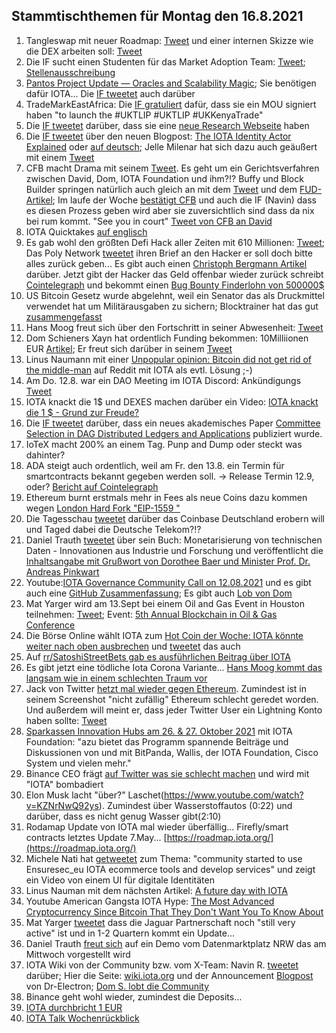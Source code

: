 ## Stammtischthemen für Montag den 16.8.2021

1. Tangleswap mit neuer Roadmap: [Tweet](https://twitter.com/TangleSwapE/status/1424777734224588801) und einer internen Skizze wie die DEX arbeiten soll: [Tweet](https://twitter.com/TangleSwapE/status/1424777740142661636?s=20)
2. Die IF sucht einen Studenten für das Market Adoption Team: [Tweet](https://twitter.com/iota/status/1424702045928439809?s=19); [Stellenausschreibung](https://iota.bamboohr.com/jobs/view.php?id=155&source=aWQ9NA%3D%3D)
3. [Pantos Project Update — Oracles and Scalability Magic](https://medium.com/pantos/pantos-project-update-oracles-and-scalability-magic-b0b6cadb76f2); Sie benötigen dafür IOTA... Die [IF tweetet](https://twitter.com/iota/status/1426166736898990080?s=20) auch darüber
4. TradeMarkEastAfrica: Die [IF gratuliert](https://twitter.com/iota/status/1425046461604110349?s=20) dafür, dass sie ein MOU signiert haben "to launch the #UKTLIP #UKTLIP #UKKenyaTrade"
5. Die [IF tweetet](https://twitter.com/iota/status/1425079634933202960?s=19) darüber, dass sie eine [neue Research Webseite](https://www.iota.org/foundation/our-research) haben
6. Die [IF tweetet](https://twitter.com/iota/status/1425118037544476676?s=20) über den neuen Blogpost: [The IOTA Identity Actor Explained](https://blog.iota.org/the-iota-identity-actor-explained/) oder [auf deutsch](https://iota-einsteiger-guide.de/iota-identity-actor.html); Jelle Milenar hat sich dazu auch geäußert mit einem [Tweet](https://twitter.com/JelleFm/status/1425119618440613897?s=20)
7. CFB macht Drama mit seinem [Tweet](https://twitter.com/c___f___b/status/1425110806203703298?s=20). Es geht um ein Gerichtsverfahren zwischen David, Dom, IOTA Foundation und ihm?!? Buffy und Block Builder springen natürlich auch gleich an mit dem [Tweet](https://twitter.com/fudsfuddy/status/1425140933276884992?s=20) und dem [FUD-Artikel](https://block-builders.net/iota-foundation-loses-in-norwegian-court-copyrights-violated/); Im laufe der Woche [bestätigt CFB](https://twitter.com/c___f___b/status/1425843184521916420?s=20) und auch die IF (Navin) dass es diesen Prozess geben wird aber sie zuversichtlich sind dass da nix bei rum kommt. "See you in court" [Tweet von CFB an David](https://twitter.com/c___f___b/status/1426128537292087298?s=20)
8. IOTA Quicktakes [auf englisch](https://www.youtube.com/watch?v=cNO5JgJe-7o)
9. Es gab wohl den größten Defi Hack aller Zeiten mit 610 Millionen: [Tweet](https://twitter.com/Dogetoshi/status/1425082481963900930?s=20); Das Poly Network [tweetet](https://twitter.com/PolyNetwork2/status/1425123153009803267?s=20) ihren Brief an den Hacker er soll doch bitte alles zurück geben... Es gibt auch einen [Christoph Bergmann Artikel](https://bitcoinblog.de/2021/08/11/der-teuerster-hack-aller-zeiten-poly-netzwerk-hacker-erbeutet-611-millionen-dollar/) darüber. Jetzt gibt der Hacker das Geld offenbar wieder zurück schreibt [Cointelegraph](https://de.cointelegraph.com/news/poly-network-hacker-appears-ready-to-return-stolen-funds?utm_source=thecryptoapp) und bekommt einen [Bug Bounty Finderlohn von 500000$](https://www.reuters.com/technology/crypto-platform-poly-network-rewards-hacker-with-500000-bug-bounty-2021-08-13/)
10. US Bitcoin Gesetz wurde abgelehnt, weil ein Senator das als Druckmittel verwendet hat um Militärausgaben zu sichern; Blocktrainer hat das gut [zusammengefasst](https://www.blocktrainer.de/antrag-abgelehnt-usa/)
11. Hans Moog freut sich über den Fortschritt in seiner Abwesenheit: [Tweet](https://twitter.com/hus_qy/status/1425213563661062152?s=20)
12. Dom Schieners Xayn hat ordentlich Funding bekommen: 10Milliionen EUR [Artikel](https://www.eu-startups.com/2021/08/berlin-based-xayn-lands-e10-1-million-to-grow-its-search-and-discovery-internet-browser-app/); Er freut sich darüber in seinem [Tweet](https://twitter.com/DomSchiener/status/1424729407302692867?s=20)
13. Linus Naumann mit einer [Unpopular opinion: Bitcoin did not get rid of the middle-man](https://www.reddit.com/r/CryptoCurrency/comments/p2bmz6/unpopular_opinion_bitcoin_did_not_get_rid_of_the/) auf Reddit mit IOTA als evtl. Lösung ;-)
14. Am Do. 12.8. war ein DAO Meeting im IOTA Discord: Ankündigungs [Tweet](https://twitter.com/Phylo79288735/status/1425456575641096195?s=20)
15. IOTA knackt die 1$ und DEXES machen darüber ein Video: [IOTA knackt die 1 $ - Grund zur Freude?](https://www.youtube.com/watch?v=PWzZmYnv63E)
16. Die [IF tweetet](https://twitter.com/iota/status/1425476037924827136) darüber, dass ein neues akademisches Paper [Committee Selection in DAG Distributed Ledgers and Applications](https://link.springer.com/chapter/10.1007/978-3-030-80126-7_59) publiziert wurde.
17. IoTeX macht 200% an einem Tag. Punp and Dump oder steckt was dahinter?
18. ADA steigt auch ordentlich, weil am Fr. den 13.8. ein Termin für smartcontracts bekannt gegeben werden soll. -> Release Termin 12.9, oder? [Bericht auf Cointelegraph](https://cointelegraph.com/news/ada-hits-2-first-the-time-since-may-ahead-of-cardano-smart-contract-announcement)
19. Ethereum  burnt erstmals mehr in Fees als neue Coins dazu kommen wegen [London Hard Fork "EIP-1559 "](https://dailycoin.com/ethereum-has-burnt-67-3-million-in-transaction-fees-since-the-london-hard-fork/)
20. Die Tagesschau [tweetet](https://twitter.com/tagesschau/status/1425438736876285955?s=20) darüber das Coinbase Deutschland erobern will und Taged dabei die Deutsche Telekom?!?
21. Daniel Trauth [tweetet](https://twitter.com/DanielTrauth/status/1425760636546453507?s=20) über sein Buch: Monetarisierung von
technischen Daten - Innovationen aus Industrie und Forschung und veröffentlicht die [Inhaltsangabe mit Grußwort von Dorothee Baer und Minister Prof. Dr. Andreas Pinkwart](https://link.springer.com/content/pdf/bfm%3A978-3-662-62915-4%2F1.pdf)
22. Youtube:[IOTA Governance Community Call on 12.08.2021](https://www.youtube.com/watch?v=P1sw7SMeTu4) und es gibt auch eine [GitHub Zusammenfassung](https://github.com/iota-community/Community-Governance/blob/main/meetings/Community_call_notes_02.08.21.md); Es gibt auch [Lob von Dom](https://twitter.com/DomSchiener/status/1426164496167575556?s=20)
23. Mat Yarger wird am 13.Sept bei einem Oil and Gas Event in Houston teilnehmen: [Tweet](https://twitter.com/iota/status/1425819462712774678); Event: [5th Annual Blockchain
in Oil & Gas Conference](https://blockchain-oilandgas.energyconferencenetwork.com/bcog2021/944256)
24. Die Börse Online wählt IOTA zum [Hot Coin der Woche: IOTA könnte weiter nach oben ausbrechen](https://www.boerse-online.de/amp/nachrichten/hot-coin-der-woche-iota-koennte-weiter-nach-oben-ausbrechen-1030724942) und [tweetet](https://twitter.com/boerseonline/status/1426144026198151173?s=20) das auch
25. Auf [rr/SatoshiStreetBets gab es ausführlichen Beitrag über IOTA](https://www.reddit.com/r/SatoshiStreetBets/comments/p34nlg/before_you_laugh_and_completely_disregard_this/)
26. Es gibt jetzt eine tödliche Iota Corona Variante... [Hans Moog kommt das langsam wie in einem schlechten Traum vor](https://twitter.com/hus_qy/status/1425979053677363203?s=20)
27. Jack von Twitter [hetzt mal wieder gegen Ethereum](https://twitter.com/iota/status/1426272467170086918?s=20). Zumindest ist in seinem Screenshot "nicht zufällig" Ethereum schlecht geredet worden. Und außerdem will meint er, dass jeder Twitter User ein Lightning Konto haben sollte: [Tweet](https://twitter.com/jack/status/1425893910728036359?s=20)
28. [Sparkassen Innovation Hubs am 26. & 27. Oktober 2021](https://blog.starfinanz.de/innovation-day/) mit IOTA Foundation: "azu bietet das Programm spannende Beiträge und Diskussionen von und mit BitPanda, Wallis, der IOTA Foundation, Cisco System und vielen mehr."
29. Binance CEO frägt [auf Twitter was sie schlecht machen](https://twitter.com/cz_binance/status/1426001464443346953?s=20) und wird mit "IOTA" bombadiert
30. Elon Musk lacht "über?" Laschet(https://www.youtube.com/watch?v=KZNrNwQ92ys). Zumindest über Wasserstoffautos (0:22) und darüber, dass es nicht genug Wasser gibt(2:10)
31. Rodamap Update von IOTA mal wieder überfällig... Firefly/smart contracts letztes Update 7.May... [https://roadmap.iota.org/](https://roadmap.iota.org/)
32. Michele Nati hat [getweetet](https://twitter.com/michelenati/status/1425430635422826498?s=20) zum Thema: "community started to use Ensuresec_eu IOTA ecommerce tools and develop services" und zeigt ein Video von einem UI für digitale Identitäten
33. Linus Nauman mit dem nächsten Artikel: [A future day with IOTA](https://www.reddit.com/r/CryptoCurrency/comments/p46tqq/a_future_day_with_iota/)
34. Youtube American Gangsta IOTA Hype: [The Most Advanced Cryptocurrency Since Bitcoin That They Don't Want You To Know About](https://www.youtube.com/watch?v=KfAA0hpRuAk)
35. Mat Yarger [tweetet](https://twitter.com/Mat_Yarger/status/1351214821358923776?s=20) dass die Jaguar Partnerschaft noch "still very active" ist und in 1-2 Quartern kommt ein Update...
36. Daniel Trauth [freut sich](https://twitter.com/DanielTrauth/status/1426784114645114883?s=20) auf ein Demo vom Datenmarktplatz NRW das am Mittwoch vorgestellt wird
37. IOTA Wiki von der Community bzw. vom X-Team: Navin R. [tweetet](https://twitter.com/navinram999/status/1426988973780578308?s=19) darüber; Hier die Seite: [wiki.iota.org](https://wiki.iota.org/) und der Announcement [Blogpost](https://wiki.iota.org/blog/) von Dr-Electron; [Dom S. lobt die Community](https://twitter.com/DomSchiener/status/1426993220924452867?s=20)
38. Binance geht wohl wieder, zumindest die Deposits...
39. [IOTA durchbricht 1 EUR](https://www.blockchaincenter.net/)
40. [IOTA Talk Wochenrückblick](https://www.iota-talk.com/index.php?article-amp/111-week-in-review-august-8th-to-14th-2021/&article%2F111-week-in-review-august-8th-to-14th-2021%2F=&__twitter_impression=true)
